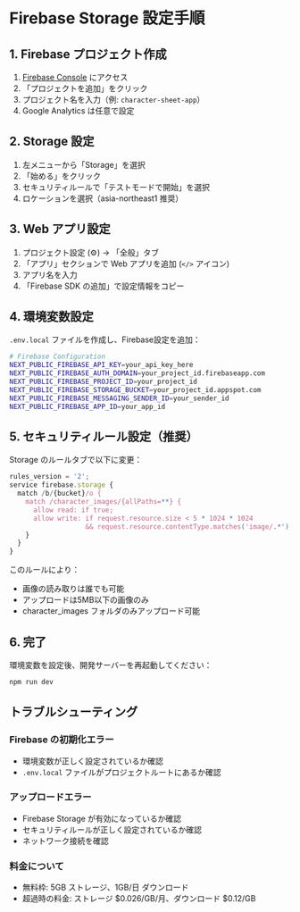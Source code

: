 # Firebase Storage 設定手順

## 1. Firebase プロジェクト作成

1. [Firebase Console](https://console.firebase.google.com/) にアクセス
2. 「プロジェクトを追加」をクリック
3. プロジェクト名を入力（例: `character-sheet-app`）
4. Google Analytics は任意で設定

## 2. Storage 設定

1. 左メニューから「Storage」を選択
2. 「始める」をクリック
3. セキュリティルールで「テストモードで開始」を選択
4. ロケーションを選択（asia-northeast1 推奨）

## 3. Web アプリ設定

1. プロジェクト設定 (⚙️) → 「全般」タブ
2. 「アプリ」セクションで Web アプリを追加 (`</>` アイコン)
3. アプリ名を入力
4. 「Firebase SDK の追加」で設定情報をコピー

## 4. 環境変数設定

`.env.local` ファイルを作成し、Firebase設定を追加：

```bash
# Firebase Configuration
NEXT_PUBLIC_FIREBASE_API_KEY=your_api_key_here
NEXT_PUBLIC_FIREBASE_AUTH_DOMAIN=your_project_id.firebaseapp.com
NEXT_PUBLIC_FIREBASE_PROJECT_ID=your_project_id
NEXT_PUBLIC_FIREBASE_STORAGE_BUCKET=your_project_id.appspot.com
NEXT_PUBLIC_FIREBASE_MESSAGING_SENDER_ID=your_sender_id
NEXT_PUBLIC_FIREBASE_APP_ID=your_app_id
```

## 5. セキュリティルール設定（推奨）

Storage のルールタブで以下に変更：

```javascript
rules_version = '2';
service firebase.storage {
  match /b/{bucket}/o {
    match /character_images/{allPaths=**} {
      allow read: if true;
      allow write: if request.resource.size < 5 * 1024 * 1024 
                   && request.resource.contentType.matches('image/.*');
    }
  }
}
```

このルールにより：
- 画像の読み取りは誰でも可能
- アップロードは5MB以下の画像のみ
- character_images フォルダのみアップロード可能

## 6. 完了

環境変数を設定後、開発サーバーを再起動してください：

```bash
npm run dev
```

## トラブルシューティング

### Firebase の初期化エラー
- 環境変数が正しく設定されているか確認
- `.env.local` ファイルがプロジェクトルートにあるか確認

### アップロードエラー
- Firebase Storage が有効になっているか確認
- セキュリティルールが正しく設定されているか確認
- ネットワーク接続を確認

### 料金について
- 無料枠: 5GB ストレージ、1GB/日 ダウンロード
- 超過時の料金: ストレージ $0.026/GB/月、ダウンロード $0.12/GB
